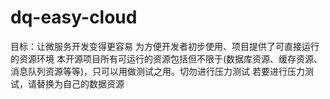 # dq-easy-cloud
目标：让微服务开发变得更容易
为方便开发者初步使用、项目提供了可直接运行的资源环境
本开源项目所有可运行的资源包括但不限于(数据库资源、缓存资源、消息队列资源等等)，只可以用做测试之用。切勿进行压力测试
若要进行压力测试，请替换为自己的数据资源

